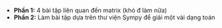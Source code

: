 

- **Phần 1:** 4 bài tập liên quan đến matrix (khó đ làm nữa)
- **Phần 2:** Làm bài tập dựa trên thư viện Sympy để giải một vài dạng toán